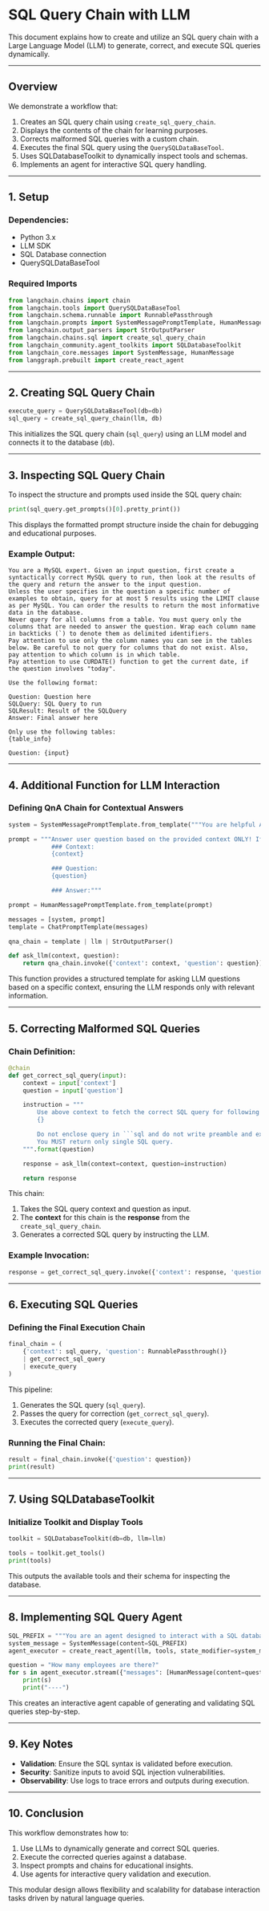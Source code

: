 # SQL Query Chain with LLM

This document explains how to create and utilize an SQL query chain with a Large Language Model (LLM) to generate, correct, and execute SQL queries dynamically.

---

## Overview

We demonstrate a workflow that:

1. Creates an SQL query chain using `create_sql_query_chain`.
2. Displays the contents of the chain for learning purposes.
3. Corrects malformed SQL queries with a custom chain.
4. Executes the final SQL query using the `QuerySQLDataBaseTool`.
5. Uses SQLDatabaseToolkit to dynamically inspect tools and schemas.
6. Implements an agent for interactive SQL query handling.

---

## 1. Setup

### Dependencies:

- Python 3.x
- LLM SDK
- SQL Database connection
- QuerySQLDataBaseTool

### Required Imports

```python
from langchain.chains import chain
from langchain.tools import QuerySQLDataBaseTool
from langchain.schema.runnable import RunnablePassthrough
from langchain.prompts import SystemMessagePromptTemplate, HumanMessagePromptTemplate, ChatPromptTemplate
from langchain.output_parsers import StrOutputParser
from langchain.chains.sql import create_sql_query_chain
from langchain_community.agent_toolkits import SQLDatabaseToolkit
from langchain_core.messages import SystemMessage, HumanMessage
from langgraph.prebuilt import create_react_agent
```

---

## 2. Creating SQL Query Chain

```python
execute_query = QuerySQLDataBaseTool(db=db)
sql_query = create_sql_query_chain(llm, db)
```

This initializes the SQL query chain (`sql_query`) using an LLM model and connects it to the database (`db`).

---

## 3. Inspecting SQL Query Chain

To inspect the structure and prompts used inside the SQL query chain:

```python
print(sql_query.get_prompts()[0].pretty_print())
```

This displays the formatted prompt structure inside the chain for debugging and educational purposes.

### Example Output:

```
You are a MySQL expert. Given an input question, first create a syntactically correct MySQL query to run, then look at the results of the query and return the answer to the input question.
Unless the user specifies in the question a specific number of examples to obtain, query for at most 5 results using the LIMIT clause as per MySQL. You can order the results to return the most informative data in the database.
Never query for all columns from a table. You must query only the columns that are needed to answer the question. Wrap each column name in backticks (`) to denote them as delimited identifiers.
Pay attention to use only the column names you can see in the tables below. Be careful to not query for columns that do not exist. Also, pay attention to which column is in which table.
Pay attention to use CURDATE() function to get the current date, if the question involves "today".

Use the following format:

Question: Question here
SQLQuery: SQL Query to run
SQLResult: Result of the SQLQuery
Answer: Final answer here

Only use the following tables:
{table_info}

Question: {input}
```

---

## 4. Additional Function for LLM Interaction

### Defining QnA Chain for Contextual Answers

```python
system = SystemMessagePromptTemplate.from_template("""You are helpful AI assistant who answer user question based on the provided context.""")

prompt = """Answer user question based on the provided context ONLY! If you do not know the answer, just say "I don't know".
            ### Context:
            {context}

            ### Question:
            {question}

            ### Answer:"""

prompt = HumanMessagePromptTemplate.from_template(prompt)

messages = [system, prompt]
template = ChatPromptTemplate(messages)

qna_chain = template | llm | StrOutputParser()

def ask_llm(context, question):
    return qna_chain.invoke({'context': context, 'question': question})
```

This function provides a structured template for asking LLM questions based on a specific context, ensuring the LLM responds only with relevant information.

---

## 5. Correcting Malformed SQL Queries

### Chain Definition:

````python
@chain
def get_correct_sql_query(input):
    context = input['context']
    question = input['question']

    instruction = """
        Use above context to fetch the correct SQL query for following question
        {}

        Do not enclose query in ```sql and do not write preamble and explanation.
        You MUST return only single SQL query.
    """.format(question)

    response = ask_llm(context=context, question=instruction)

    return response
````

This chain:

1. Takes the SQL query context and question as input.
2. The **context** for this chain is the **response** from the `create_sql_query_chain`.
3. Generates a corrected SQL query by instructing the LLM.

### Example Invocation:

```python
response = get_correct_sql_query.invoke({'context': response, 'question': question})
```

---

## 6. Executing SQL Queries

### Defining the Final Execution Chain

```python
final_chain = (
    {'context': sql_query, 'question': RunnablePassthrough()}
    | get_correct_sql_query
    | execute_query
)
```

This pipeline:

1. Generates the SQL query (`sql_query`).
2. Passes the query for correction (`get_correct_sql_query`).
3. Executes the corrected query (`execute_query`).

### Running the Final Chain:

```python
result = final_chain.invoke({'question': question})
print(result)
```

---

## 7. Using SQLDatabaseToolkit

### Initialize Toolkit and Display Tools

```python
toolkit = SQLDatabaseToolkit(db=db, llm=llm)

tools = toolkit.get_tools()
print(tools)
```

This outputs the available tools and their schema for inspecting the database.

---

## 8. Implementing SQL Query Agent

```python
SQL_PREFIX = """You are an agent designed to interact with a SQL database..."""
system_message = SystemMessage(content=SQL_PREFIX)
agent_executor = create_react_agent(llm, tools, state_modifier=system_message, debug=False)

question = "How many employees are there?"
for s in agent_executor.stream({"messages": [HumanMessage(content=question)]}):
    print(s)
    print("----")
```

This creates an interactive agent capable of generating and validating SQL queries step-by-step.

---

## 9. Key Notes

- **Validation**: Ensure the SQL syntax is validated before execution.
- **Security**: Sanitize inputs to avoid SQL injection vulnerabilities.
- **Observability**: Use logs to trace errors and outputs during execution.

---

## 10. Conclusion

This workflow demonstrates how to:

1. Use LLMs to dynamically generate and correct SQL queries.
2. Execute the corrected queries against a database.
3. Inspect prompts and chains for educational insights.
4. Use agents for interactive query validation and execution.

This modular design allows flexibility and scalability for database interaction tasks driven by natural language queries.

